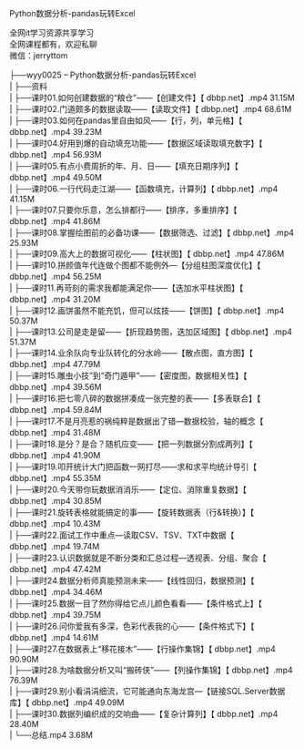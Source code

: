 Python数据分析-pandas玩转Excel

全网it学习资源共享学习<br>全网课程都有，欢迎私聊<br>微信：jerryttom<br>

├──wyy0025 – Python数据分析-pandas玩转Excel<br> | ├──资料<br> | ├──课时01.如何创建数据的“粮仓”——【创建文件】【 dbbp.net】.mp4 31.15M<br> | ├──课时02.门道颇多的数据读取——【读取文件】【 dbbp.net】.mp4 68.61M<br> | ├──课时03.如何在pandas里自由如风——【行，列，单元格】【 dbbp.net】.mp4 39.23M<br> | ├──课时04.好用到爆的自动填充功能——【数据区域读取填充数字】【 dbbp.net】.mp4 56.93M<br> | ├──课时05.有点小费周折的年、月、日——【填充日期序列】【 dbbp.net】.mp4 49.50M<br> | ├──课时06.一行代码走江湖——【函数填充，计算列】【 dbbp.net】.mp4 41.15M<br> | ├──课时07.只要你乐意，怎么排都行——【排序，多重排序】【 dbbp.net】.mp4 41.86M<br> | ├──课时08.掌握绘图前的必备功课——【数据筛选、过滤】【 dbbp.net】.mp4 25.93M<br> | ├──课时09.高大上的数据可视化——【柱状图】【 dbbp.net】.mp4 47.86M<br> | ├──课时10.拼颜值年代连做个图都不能例外—【分组柱图深度优化】【 dbbp.net】.mp4 56.25M<br> | ├──课时11.再苛刻的需求我都能满足你——【迭加水平柱状图】【 dbbp.net】.mp4 31.20M<br> | ├──课时12.画饼虽然不能充饥，但可以炫技——【饼图】【 dbbp.net】.mp4 50.37M<br> | ├──课时13.公司是走是留——【折现趋势图，迭加区域图】【 dbbp.net】.mp4 51.37M<br> | ├──课时14.业余队向专业队转化的分水岭——【散点图，直方图】【 dbbp.net】.mp4 47.79M<br> | ├──课时15.雕虫小技”到“奇门遁甲”——【密度图，数据相关性】【 dbbp.net】.mp4 39.56M<br> | ├──课时16.把七零八碎的数据拼凑成一张完整的表——【多表联合】【 dbbp.net】.mp4 59.84M<br> | ├──课时17.不是月亮惹的祸纯粹是数据出了错—数据校验，轴的概念【 dbbp.net】.mp4 31.48M<br> | ├──课时18.是分？是合？随机应变——【把一列数据分割成两列】【 dbbp.net】.mp4 41.90M<br> | ├──课时19.叩开统计大门把函数一网打尽——求和求平均统计导引【 dbbp.net】.mp4 55.35M<br> | ├──课时20.今天带你玩数据消消乐——【定位、消除重复数据】【 dbbp.net】.mp4 30.85M<br> | ├──课时21.旋转表格就能搞定的事——【旋转数据表（行&amp;转换）】【 dbbp.net】.mp4 10.43M<br> | ├──课时22.面试工作中重点—读取CSV、TSV、TXT中数据【 dbbp.net】.mp4 19.74M<br> | ├──课时23.认识数据就是不断分类和汇总过程—透视表、分组、聚合【 dbbp.net】.mp4 47.42M<br> | ├──课时24.数据分析师真能预测未来——【线性回归，数据预测】【 dbbp.net】.mp4 34.46M<br> | ├──课时25.数据一目了然你得给它点儿颜色看看——【条件格式上】【 dbbp.net】.mp4 39.75M<br> | ├──课时26.问你爱我有多深，色彩代表我的心——【条件格式下】【 dbbp.net】.mp4 14.61M<br> | ├──课时27.在数据表上“移花接木”——【行操作集锦】【 dbbp.net】.mp4 90.90M<br> | ├──课时28.为啥数据分析又叫“搬砖侠”——【列操作集锦】【 dbbp.net】.mp4 76.39M<br> | ├──课时29.别小看涓涓细流，它可能通向东海龙宫—【链接SQL.Server数据库】【 dbbp.net】.mp4 49.09M<br> | ├──课时30.数据列编织成的交响曲——【复杂计算列】【 dbbp.net】.mp4 28.40M<br> | └──总结.mp4 3.68M